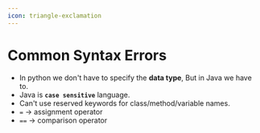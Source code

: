 ```yaml
---
icon: triangle-exclamation
---
```


# Common Syntax Errors

* In python we don't have to specify the **data type**, But in Java we have to.
* Java is **`case sensitive`** language.
* Can't use reserved keywords for class/method/variable names.
* `=`    -> assignment operator
* `==` -> comparison operator

